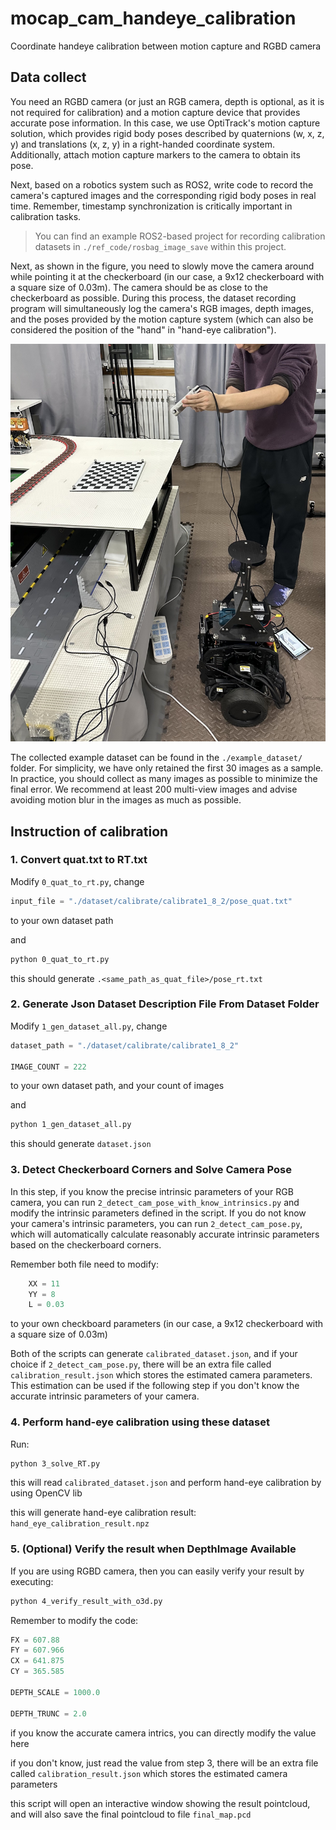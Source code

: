 # mocap_cam_handeye_calibration

Coordinate handeye calibration between motion capture and RGBD camera

## Data collect

You need an RGBD camera (or just an RGB camera, depth is optional, as it is not required for calibration) and a motion capture device that provides accurate pose information. In this case, we use OptiTrack's motion capture solution, which provides rigid body poses described by quaternions (w, x, z, y) and translations (x, z, y) in a right-handed coordinate system. Additionally, attach motion capture markers to the camera to obtain its pose.

Next, based on a robotics system such as ROS2, write code to record the camera's captured images and the corresponding rigid body poses in real time. Remember, timestamp synchronization is critically important in calibration tasks.

> You can find an example ROS2-based project for recording calibration datasets in `./ref_code/rosbag_image_save` within this project.

Next, as shown in the figure, you need to slowly move the camera around while pointing it at the checkerboard (in our case, a 9x12 checkerboard with a square size of 0.03m). The camera should be as close to the checkerboard as possible. During this process, the dataset recording program will simultaneously log the camera's RGB images, depth images, and the poses provided by the motion capture system (which can also be considered the position of the "hand" in "hand-eye calibration").

![./img/data_collect.png](./img/data_collect.png)

The collected example dataset can be found in the `./example_dataset/` folder. For simplicity, we have only retained the first 30 images as a sample. In practice, you should collect as many images as possible to minimize the final error. We recommend at least 200 multi-view images and advise avoiding motion blur in the images as much as possible.

## Instruction of calibration

### 1. Convert quat.txt to RT.txt

Modify `0_quat_to_rt.py`, change 

```python
input_file = "./dataset/calibrate/calibrate1_8_2/pose_quat.txt"
```
to your own dataset path

and

```bash
python 0_quat_to_rt.py
```

this should generate `.<same_path_as_quat_file>/pose_rt.txt`

### 2. Generate Json Dataset Description File From Dataset Folder

Modify `1_gen_dataset_all.py`, change 

```python
dataset_path = "./dataset/calibrate/calibrate1_8_2"

IMAGE_COUNT = 222
```

to your own dataset path, and your count of images

and

```bash
python 1_gen_dataset_all.py
```

this should generate `dataset.json`

### 3. Detect Checkerboard Corners and Solve Camera Pose

In this step, if you know the precise intrinsic parameters of your RGB camera, you can run `2_detect_cam_pose_with_know_intrinsics.py` and modify the intrinsic parameters defined in the script. If you do not know your camera's intrinsic parameters, you can run `2_detect_cam_pose.py`, which will automatically calculate reasonably accurate intrinsic parameters based on the checkerboard corners.

Remember both file need to modify:

```python
    XX = 11 
    YY = 8 
    L = 0.03
```

to your own checkboard parameters (in our case, a 9x12 checkerboard with a square size of 0.03m)

Both of the scripts can generate `calibrated_dataset.json`, and if your choice if `2_detect_cam_pose.py`, there will be an extra file called `calibration_result.json` which stores the estimated camera parameters. This estimation can be used if the following step if you don't know the accurate intrinsic parameters of your camera.

### 4. Perform hand-eye calibration using these dataset

Run:

```bash
python 3_solve_RT.py
```

this will read `calibrated_dataset.json` and perform hand-eye calibration by using OpenCV lib

this will generate hand-eye calibration result: `hand_eye_calibration_result.npz`

### 5. (Optional) Verify the result when DepthImage Available

If you are using RGBD camera, then you can easily verify your result by executing:

```bash
python 4_verify_result_with_o3d.py
```

Remember to modify the code:

```python
FX = 607.88
FY = 607.966
CX = 641.875
CY = 365.585

DEPTH_SCALE = 1000.0

DEPTH_TRUNC = 2.0
```

if you know the accurate camera intrics, you can directly modify the value here

if you don't know, just read the value from step 3, there will be an extra file called `calibration_result.json` which stores the estimated camera parameters

this script will open an interactive window showing the result pointcloud, and will also save the final pointcloud to file `final_map.pcd`


